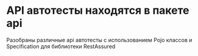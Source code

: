 # API автотесты находятся в пакете api
Разобраны различные api автотесты с использованием Pojo классов и Specification для библиотеки RestAssured
